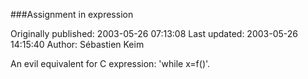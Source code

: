 ###Assignment in expression

Originally published: 2003-05-26 07:13:08
Last updated: 2003-05-26 14:15:40
Author: Sébastien Keim

An evil equivalent for C expression: 'while x=f()'.